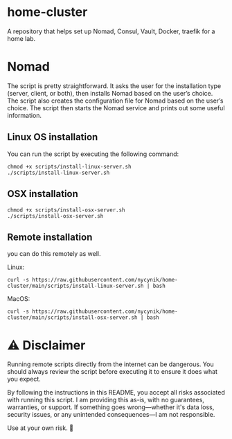 # home-cluster
A repository that helps set up Nomad, Consul, Vault, Docker, traefik for a home lab.


# Nomad
 The script is pretty straightforward. It asks the user for the installation type (server, client, or both), then installs Nomad based on the user’s choice. 
 The script also creates the configuration file for Nomad based on the user’s choice. 
 The script then starts the Nomad service and prints out some useful information. 

 
## Linux OS installation

You can run the script by executing the following command: 

    chmod +x scripts/install-linux-server.sh
    ./scripts/install-linux-server.sh

## OSX installation

    chmod +x scripts/install-osx-server.sh
    ./scripts/install-osx-server.sh

## Remote installation

you can do this remotely as well.

Linux:

    curl -s https://raw.githubusercontent.com/nycynik/home-cluster/main/scripts/install-linux-server.sh | bash

MacOS:

    curl -s https://raw.githubusercontent.com/nycynik/home-cluster/main/scripts/install-osx-server.sh | bash
 


# ⚠️ Disclaimer
Running remote scripts directly from the internet can be dangerous. You should always review the script before executing it to ensure it does what you expect.

By following the instructions in this README, you accept all risks associated with running this script. I am providing this as-is, with no guarantees, warranties, or support. If something goes wrong—whether it's data loss, security issues, or any unintended consequences—I am not responsible.

Use at your own risk. 🚀


